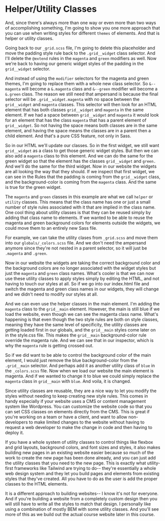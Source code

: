# Helper/Utility Classes

And, since there's always more than one way or even more than two ways of accomplishing something, I'm going to show you one more approach that you can use when writing styles for different `themes` of elements. And that is helper or utility classes.

Going back to our `_grid.scss` file, I'm going to delete this placeholder and move the padding style rule back to the `.grid__widget` class selector. And I'll delete the `@extend` rules in the `magenta` and `green` modifiers as well. Now we're back to having our generic widget styles of the padding in the `grid__widget` selector.

And instead of using the `modifier` selectors for the magenta and green themes, I'm going to replace them with a whole new class selector. So `&--magenta` will become a `&.magenta` class and `&--green` modifier will become a `&.green` class. The reason we still need that ampersand is because the final selector will be `.grid__widget.magenta` with no space between the `grid__widget` and `magenta` classes. This selector will then look for an HTML element that has both classes `grid__widget` and `magenta` in the same element. If we had a space between `grid__widget` and `magenta` it would look for an element that has the class `magenta` that has a parent element of `grid__widget`. So not having the space means both classes are in the same element, and having the space means the classes are in a parent then a child element. And that's a pure CSS feature, not only in Sass.

So in our HTML we'll update our classes. So in the first widget, we still want `grid__widget` as a class to get those generic widget styles. But then we can also add a `magenta` class to this element. And we can do the same for the green widget so that the element has the classes `grid__widget` and `green.` And we'll do the same for the third widget. Now in our website the widgets are all looking the way that they should. If we inspect that first widget, we can see in the Rules that the padding is coming from the `grid__widget` class, and the background-color is coming from the `magenta` class. And the same is true for the green widget.

The `magenta` and `green` classes in this example are what we call `helper` or `utility` classes. This means that the class name has one or just a small number of style rules associated with it that are implied in the class name. One cool thing about utility classes is that they can be reused simply by adding that class name to elements. If we wanted to be able to reuse the magenta and green background colors for elements outside the widgets, we could move them to an entirely new Sass file.

For example, we can take the utility clases from `_grid.scss` and move them into our `globals/_colors.scss` file. And we don't need the ampersand anymore since they're not nested in a parent selector, so it will just be `.magenta` and `.green`.

Now in our website the widgets are taking the correct background color and the background colors are no longer associated with the widget styles but just the `magenta` and `green` class names. What's cooler is that we can now use these utility classes to apply styles simply by editing the HTML, and not having to touch our styles at all. So if we go into our index.html file and switch the magenta and green class names in our widgets, they will change and we didn't need to modify our styles at all.

And we can even use the helper classes in the main element. I'm adding the `magenta` class to the `grid__main` element. However, the main is still blue if we load the website, even though we can see the magenta class name. What's happening is that even though the two style rules are both on style classes, meaning they have the same level of specificity, the utility classes are getting loaded first in our globals, and the `grid__main` styles come later on in the style.css file. This makes the `grid__main` background-color rule override the magenta rule. And we can see that in our inspector, which is why the `magenta` rule is getting crossed out.

So if we did want to be able to control the background color of the main element, I would just remove the blue background-color from the `.grid__main` selector. And perhaps add it as another utility class of `blue` in the `_colors.scss` file. Now when we load our website the main element is magenta. And if we wanted to change it to blue we could simply replace the `magenta` class in `grid__main` with `blue`. And voila, it is changed.

Since utility classes are reusable, they are a nice way to let you modify the styles without needing to keep creating new style rules. This comes in handy especially if your website uses a CMS or content management system like Wordpress. You can customize the website code so that you can set CSS classes on elements directly from the CMS. This is great if you're working on a team or have a client, and want to allow non-developers to make limited changes to the website without having to request a web developer to make the change in code and then having to deploy it.

If you have a whole system of utility classes to control things like flexbox and grid layouts, background colors, and font sizes and styles, it also makes building new pages in an existing website easier because so much of the work to create the new page has been done already, and you can just add the utility classes that you need to the new page. This is exactly what utility-first frameworks like Tailwind are trying to do-- they're essentially a whole web design system and they let you build pages and elements from existing styles that they've created. All you have to do as the user is add the proper classes to the HTML elements.

It is a different approach to building websites-- I know it's not for everyone. And if you're building a website from a completely custom design then you will still have to write all the styles to match that design. I personally like using a combination of mostly BEM with some utility classes. And you'll see more of this as we build out the actual course website later in this course.
